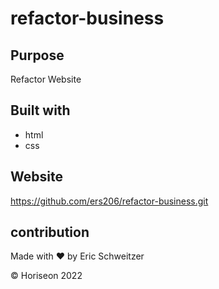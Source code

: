 # refactor-business

## Purpose

Refactor Website

## Built with
* html
* css


## Website
https://github.com/ers206/refactor-business.git

## contribution
Made with ❤️ by Eric Schweitzer 

&copy; Horiseon 2022

